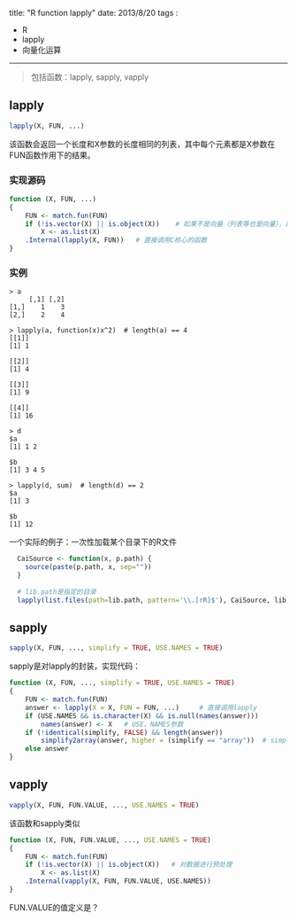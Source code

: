 title: "R function lapply"
date: 2013/8/20 
tags : 
- R
- lapply
- 向量化运算

---

> 包括函数：lapply, sapply, vapply

## lapply

```r
lapply(X, FUN, ...)
```

该函数会返回一个长度和X参数的长度相同的列表，其中每个元素都是X参数在FUN函数作用下的结果。

### 实现源码

```r
function (X, FUN, ...) 
{
    FUN <- match.fun(FUN)
    if (!is.vector(X) || is.object(X))    # 如果不是向量（列表等也是向量），则会先转成list
        X <- as.list(X)
    .Internal(lapply(X, FUN))   # 直接调用C核心的函数
}
```

### 实例

```
> a
     [,1] [,2]
[1,]    1    3
[2,]    2    4

> lapply(a, function(x)x^2)  # length(a) == 4
[[1]]
[1] 1

[[2]]
[1] 4

[[3]]
[1] 9

[[4]]
[1] 16

> d
$a
[1] 1 2

$b
[1] 3 4 5

> lapply(d, sum)  # length(d) == 2
$a
[1] 3

$b
[1] 12

```

一个实际的例子：一次性加载某个目录下的R文件

```r
  CaiSource <- function(x, p.path) {
    source(paste(p.path, x, sep=""))
  }
  
  # lib.path是指定的目录
  lapply(list.files(path=lib.path, pattern='\\.[rR]$'), CaiSource, lib.path)
```


## sapply

```r
sapply(X, FUN, ..., simplify = TRUE, USE.NAMES = TRUE)
```

sapply是对lapply的封装，实现代码：

```r
function (X, FUN, ..., simplify = TRUE, USE.NAMES = TRUE) 
{
    FUN <- match.fun(FUN)
    answer <- lapply(X = X, FUN = FUN, ...)     # 直接调用lapply
    if (USE.NAMES && is.character(X) && is.null(names(answer))) 
        names(answer) <- X   # USE。NAMES参数
    if (!identical(simplify, FALSE) && length(answer)) 
        simplify2array(answer, higher = (simplify == "array"))  # simplify参数，默认会转换成array
    else answer
}
```

## vapply

```r
vapply(X, FUN, FUN.VALUE, ..., USE.NAMES = TRUE)
```

该函数和sapply类似

```r
function (X, FUN, FUN.VALUE, ..., USE.NAMES = TRUE) 
{
    FUN <- match.fun(FUN)
    if (!is.vector(X) || is.object(X))   # 对数据进行预处理
        X <- as.list(X)
    .Internal(vapply(X, FUN, FUN.VALUE, USE.NAMES))
}
```

FUN.VALUE的值定义是？

